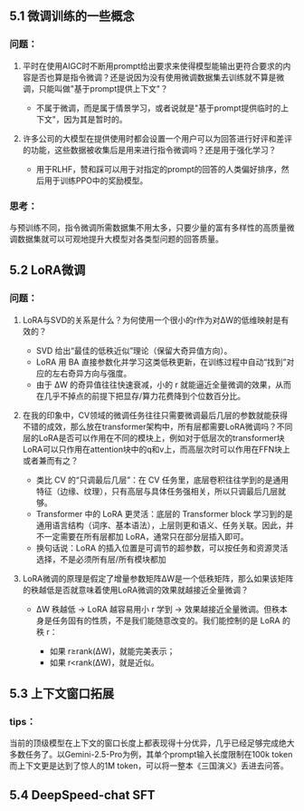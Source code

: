 ## 5.1 微调训练的一些概念

### 问题：

1. 平时在使用AIGC时不断用prompt给出要求来使得模型能输出更符合要求的内容是否也算是指令微调？还是说因为没有使用微调数据集去训练就不算是微调，只能叫做"基于prompt提供上下文"？
	- 不属于微调，而是属于情景学习，或者说就是"基于prompt提供临时的上下文"，因为其是暂时的。
   
2. 许多公司的大模型在提供使用时都会设置一个用户可以为回答进行好评和差评的功能，这些数据被收集后是用来进行指令微调吗？还是用于强化学习？
	- 用于RLHF，赞和踩可以用于对指定的prompt的回答的人类偏好排序，然后用于训练PPO中的奖励模型。

### 思考：

与预训练不同，指令微调所需数据集不用太多，只要少量的富有多样性的高质量微调数据集就可以可观地提升大模型对各类型问题的回答质量。

## 5.2 LoRA微调

### 问题：

1. LoRA与SVD的关系是什么？为何使用一个很小的r作为对ΔW的低维映射是有效的？

   * SVD 给出“最佳的低秩近似”理论（保留大奇异值方向）。
   * LoRA 用 BA 直接参数化并学习这类低秩更新，在训练过程中自动“找到”对应的左右奇异方向与强度。
   * 由于 ΔW 的奇异值往往快速衰减，小的 r 就能逼近全量微调的效果，从而在几乎不掉点的前提下把显存/算力花费降到个位数百分比。

2. 在我的印象中，CV领域的微调任务往往只需要微调最后几层的参数就能获得不错的成效，那么放在transformer架构中，所有层都需要LoRA微调吗？不同层的LoRA是否可以作用在不同的模块上，例如对于低层次的transformer块LoRA可以只作用在attention块中的q和v上，而高层次时可以作用在FFN块上或者兼而有之？

   * 类比 CV 的“只调最后几层”：在 CV 任务里，底层卷积往往学到的是通用特征（边缘、纹理），只有高层与具体任务强相关，所以只调最后几层就够。
   * Transformer 中的 LoRA 更灵活：底层的 Transformer block 学习到的是通用语言结构（词序、基本语法），上层则更和语义、任务关联。因此，并不一定需要在所有层都加 LoRA，通常只在部分层插入即可。
   * 换句话说：LoRA 的插入位置是可调节的超参数，可以按任务和资源灵活选择，不是必须所有层/所有模块都加

3. LoRA微调的原理是假定了增量参数矩阵ΔW是一个低秩矩阵，那么如果该矩阵的秩越低是否就意味着使用LoRA微调的效果就越接近全量微调？

   * ΔW 秩越低 → LoRA 越容易用小 r 学到 → 效果越接近全量微调。但秩本身是任务固有的性质，不是我们能随意改变的。我们能控制的是 LoRA 的秩 r：

     * 如果 r≥rank(ΔW)，就能完美表示；
     * 如果 r<rank(ΔW)，就是近似。

## 5.3 上下文窗口拓展

### tips：

当前的顶级模型在上下文的窗口长度上都表现得十分优异，几乎已经足够完成绝大多数任务了。以Gemini-2.5-Pro为例，其单个prompt输入长度限制在100k token而上下文更是达到了惊人的1M token，可以将一整本《三国演义》丢进去问答。

## 5.4 DeepSpeed-chat SFT

